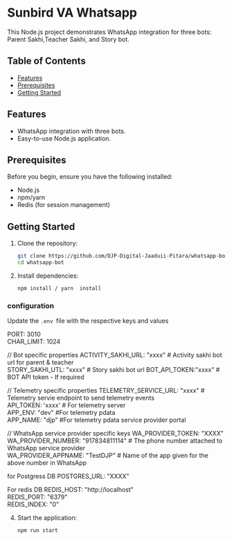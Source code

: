 # Sunbird VA  Whatsapp
This Node.js project demonstrates WhatsApp integration for three bots: Parent Sakhi,Teacher Sakhi, and Story bot.

## Table of Contents

- [Features](#features)
- [Prerequisites](#prerequisites)
- [Getting Started](#getting-started)

## Features

- WhatsApp integration with three bots.
- Easy-to-use Node.js application.

## Prerequisites

Before you begin, ensure you have the following installed:

- Node.js
- npm/yarn
- Redis (for session management)

## Getting Started

1. Clone the repository:

   ```bash
   git clone https://github.com/DJP-Digital-Jaaduii-Pitara/whatsapp-bot.git
   cd whatsapp-bot
   ```

2. Install dependencies:

   ```
   npm install / yarn  install
   ```

### configuration

Update the `.env `file with the respective keys and values
    
  PORT: 3010  
  CHAR_LIMIT: 1024  

  // Bot specific properties
  ACTIVITY_SAKHI_URL: "xxxx"  # Activity sakhi bot url for parent & teacher  
  STORY_SAKHI_UTL: "xxxx"  # Story sakhi bot url 
  BOT_API_TOKEN:"xxxx"   # BOT API token - If required 

  // Telemetry specific properties 
  TELEMETRY_SERVICE_URL: "xxxx"   # Telemetry servie endpoint to send telemetry events  
  API_TOKEN: 'xxxx'   # For telemetry server  
  APP_ENV: "dev"  #For telemetry pdata  
  APP_NAME: "djp"  #For telemetry pdata service provider portal  

  // WhatsApp service provider specific keys
  WA_PROVIDER_TOKEN: "XXXX"  
  WA_PROVIDER_NUMBER: "917834811114"  # The phone number attached to WhatsApp service provider  
  WA_PROVIDER_APPNAME: "TestDJP"  # Name of the app given for the above number in WhatsApp 

  for Postgress DB
  POSTGRES_URL: "XXXX" 

  For redis DB
  REDIS_HOST: "http://localhost"  
  REDIS_PORT: "6379"  
  REDIS_INDEX: "0" 

4. Start the application:

   ```
   npm run start
   ```